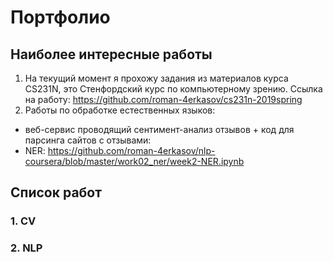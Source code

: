 # Портфолио

## Наиболее интересные работы
1. На текущий момент я прохожу задания из материалов курса CS231N, это Стенфордский курс по компьютерному зрению.
   Сcылка на работу: https://github.com/roman-4erkasov/cs231n-2019spring
2. Работы по обработке естественных языков:
 - веб-сервис проводящий сентимент-анализ отзывов + код для парсинга сайтов с отзывами: 
 - NER: https://github.com/roman-4erkasov/nlp-coursera/blob/master/work02_ner/week2-NER.ipynb



## Список работ
### 1. CV
### 2. NLP
### 
